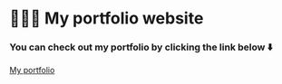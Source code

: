# 💁🏻‍♀️ My portfolio website

<h3> You can check out my portfolio by clicking the link below ⬇️ </h3> 

<a href="https://swathisri-website.netlify.app/"> My portfolio </a>
